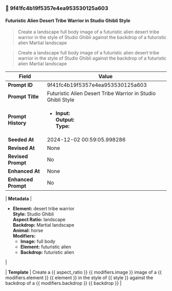 

### 📜 9f41fc4b19f5357e4ea953530125a603

#### Futuristic Alien Desert Tribe Warrior in Studio Ghibli Style

> Create a landscape full body image of a futuristic alien desert tribe warrior in the style of Studio Ghibli against the backdrop of a futuristic alien Martial landscape

> Create a landscape full body image of a futuristic alien desert tribe warrior in the style of Studio Ghibli against the backdrop of a futuristic alien Martial landscape

| Field          | Value                                                                                                                                                                      |
|----------------|----------------------------------------------------------------------------------------------------------------------------------------------------------------------------|
| **Prompt ID**  | 9f41fc4b19f5357e4ea953530125a603                                                                                                                                                            |
| **Prompt Title**  | Futuristic Alien Desert Tribe Warrior in Studio Ghibli Style                                                                                                                                                            |
| **Prompt History** | <ul><li>**Input:**  <br> **Output:**  <br> **Type:** </li></ul> |
| **Seeded At** | 2024-12-02 00:59:05.998286                                                                                                                                                   |
| **Revised At** | None                                                                                                                                                   |
| **Revised Prompt** | No                                                                                                                                                                      |
| **Enhanced At** | None                                                                                                                                                  |
| **Enhanced Prompt** | No                                                                                                                                                                    |

| **Metadata**   | <ul><li>**Element:** desert tribe warrior <br> **Style:** Studio Ghibli <br> **Aspect Ratio:** landscape <br> **Backdrop:** Martial landscape <br> **Animal:** horse <br> **Modifiers:**<ul><li>**Image:** full body</li><li>**Element:** futuristic alien</li><li>**Backdrop:** futuristic alien</li></ul></li></ul> |

| **Template**   | Create a {{ aspect_ratio }} {{ modifiers.image }} image of a {{ modifiers.element }} {{ element }} in the style of {{ style }} against the backdrop of a {{ modifiers.backdrop }} {{ backdrop }}                                                                                                                                           |



